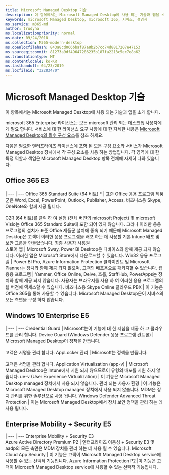 ```yaml
---
title: Microsoft Managed Desktop 기술
description: 이 항목에서는 Microsoft Managed Desktop에 사용 되는 기술과 앱을 소개 합니다.
keywords: microsoft Managed Desktop, microsoft 365, 서비스, 설명서
ms.service: m365-md
author: trudyha
ms.localizationpriority: normal
ms.date: 09/24/2018
ms.collection: M365-modern-desktop
ms.openlocfilehash: 843a8cd066bbaf87a8b2b7cc74d8817207e47153
ms.sourcegitcommit: 81273a9df49647286235b187fa2213c5ec7e8b62
ms.translationtype: MT
ms.contentlocale: ko-KR
ms.lasthandoff: 04/23/2019
ms.locfileid: "32283470"
---
```

# <a name="microsoft-managed-desktop-technologies"></a>Microsoft Managed Desktop 기술

이 항목에서는 Microsoft Managed Desktop에 사용 되는 기술과 앱을 소개 합니다.

<!-- Microsoft 365 E5; Device as a Service -->
<!-- in O365 table, standard suite, removed this sentence "Please see the Installation of Project/Visio 64bit Click to Run Addendum for important deployment instructions. -->

microsoft 365 Enterprise 라이선스는 모든 microsoft 관리 되는 데스크톱 사용자에 게 필요 합니다. 서비스에 대 한 라이선스 요구 사항에 대 한 자세한 내용은 [Microsoft Managed Desktop의 필수 구성 요소](../get-ready/prerequisites.md)를 참조 하세요.

다음은 필요한 엔터프라이즈 라이선스에 포함 된 모든 구성 요소와 서비스가 Microsoft Managed Desktop 장치에서 각 구성 요소를 사용 하는 방법입니다. 각 영역에 대 한 특정 역할과 책임은 Microsoft Managed Desktop 항목 전체에 자세히 나와 있습니다. 

## <a name="office-365-e3"></a>Office 365 E3
 |
 --- | ---
Office 365 Standard Suite (64 비트) * | 표준 Office 응용 프로그램 제품군은 Word, Excel, PowerPoint, Outlook, Publisher, Access, 비즈니스용 Skype, OneNote와 함께 제공 됩니다.<br><br>C2R (64 비트)를 클릭 하 여 실행 (전체 버전의 microsoft Project) 및 microsoft Visio는 Office 365 Standard Suite에 포함 되어 있지 않습니다.  그러나 이러한 응용 프로그램의 설치가 표준 Office 제품군 설치에 종속 되기 때문에 Microsoft Managed Desktop은 고객이 이러한 응용 프로그램을 배포 하는 데 사용할 기본 Intune 배포 및 보안 그룹을 만들었습니다. 최종 사용자 사용권  
스토어 앱 |    Microsoft Sway, Power BI Desktop은 디바이스와 함께 제공 되지 않습니다. 이러한 앱은 Microsoft Store에서 다운로드할 수 있습니다.
Win32 응용 프로그램 |    Power BI Pro, Azure Information Protection 클라이언트 및 Microsoft Planner는 장치와 함께 제공 되지 않으며, 고객의 배포용으로 패키지할 수 있습니다. 
웹 응용 프로그램 |  Yammer, Office Online, Delve, 흐름, StaffHub, PowerApps는 장치와 함께 제공 되지 않습니다. 사용자는 브라우저를 사용 하 여 이러한 응용 프로그램의 웹 버전에 액세스할 수 있습니다.
비즈니스용 Skype Online 클라우드 PBX | 이 기능은 Office 365을 통해 사용할 수 있습니다. Microsoft Managed Desktop은이 서비스의 모든 측면을 구성 하지 않습니다.

## <a name="windows-10-enterprise-e5"></a>Windows 10 Enterprise E5

 |
 --- | ---
Credential Guard |  Microsoft는이 기능에 대 한 지침을 제공 하 고 클라우드를 관리 합니다.
Device Guard (Windows Defender 응용 프로그램 컨트롤) | Microsoft Managed Desktop이 정책을 만듭니다. <br><br>고객은 서명을 관리 합니다.
AppLocker 관리 |  Microsoft는 정책을 만듭니다. <br><br>고객은 서명을 관리 합니다.
Application Virtualization (app-v) |    Microsoft Managed Desktop은 Intune에서 지원 되지 않으므로이 유형의 배포를 지원 하지 않습니다.
ue-v (User Experience Virtualization) | 이 기능은 Microsoft Managed Desktop managed 장치에서 사용 되지 않습니다.
관리 되는 사용자 환경  | 이 기능은 Microsoft Managed Desktop managed 장치에서 사용 되지 않습니다. MDM은 장치 관리를 위한 솔루션으로 사용 됩니다.
Windows Defender Advanced Threat Protection |   이는 Microsoft Managed Desktop에서 장치 보안 정책을 관리 하는 데 사용 됩니다. 

## <a name="enterprise-mobility--security-e5"></a>Enterprise Mobility + Security E5

 |
 --- | ---
Enterprise Mobility + Security E3<br>Azure Active Directory Premium P2 |    엔터프라이즈 이동성 + Security E3 및 aadp의 모든 측면은 MDM 장치를 관리 하는 데 사용 될 수 있습니다.
Microsoft Cloud App Security |  이 기능은 고객이 Microsoft Managed Desktop service에 사용할 수 있는 선택적 기능입니다.
Azure Information Protection P2  |이 기능은 고객이 Microsoft Managed Desktop service에 사용할 수 있는 선택적 기능입니다.
